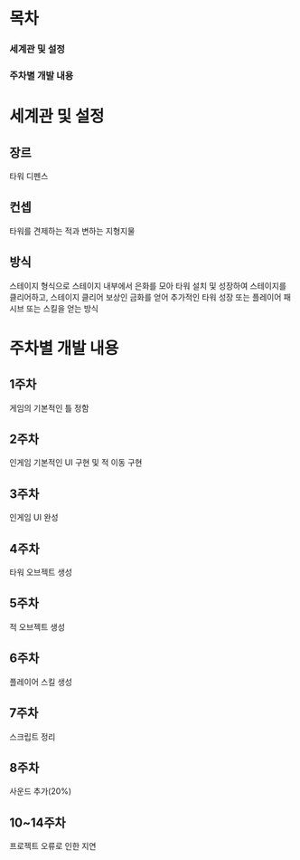 # 목차
### 세계관 및 설정
### 주차별 개발 내용


# 세계관 및 설정
## 장르
타워 디펜스

## 컨셉
타워를 견제하는 적과 변하는 지형지물

## 방식
스테이지 형식으로 스테이지 내부에서 은화를 모아 타워 설치 및 성장하여 스테이지를 클리어하고, 스테이지 클리어 보상인 금화를 얻어 추가적인 타워 성장 또는 플레이어 패시브 또는 스킬을 얻는 방식


# 주차별 개발 내용
## 1주차
게임의 기본적인 틀 정함

## 2주차
인게임 기본적인 UI 구현 및 적 이동 구현

## 3주차
인게임 UI 완성

## 4주차
타워 오브젝트 생성

## 5주차
적 오브젝트 생성

## 6주차
플레이어 스킬 생성

## 7주차
스크립트 정리

## 8주차
사운드 추가(20%)

## 10~14주차
프로젝트 오류로 인한 지연
